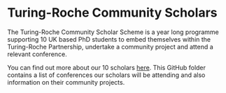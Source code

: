 # Turing-Roche Community Scholars

The Turing-Roche Community Scholar Scheme is a year long programme supporting 10 UK based PhD students to embed themselves within the Turing-Roche Partnership, undertake a community project and attend a relevant conference. 

You can find out more about our 10 scholars [here](https://www.turing.ac.uk/research/research-projects/alan-turing-institute-roche-strategic-partnership/community-scholars). This GitHub folder contains a list of conferences our scholars will be attending and also information on their community projects.
